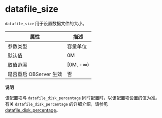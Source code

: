 datafile_size 
==================================

`datafile_size` 用于设置数据文件的大小。


|      **属性**      |  **描述**   |
|------------------|-----------|
| 参数类型             | 容量单位      |
| 默认值              | 0M        |
| 取值范围             | \[0M, +∞) |
| 是否重启 OBServer 生效 | 否         |


**说明**



该配置项与 `datafile_disk_percentage` 同时配置时，以该配置项设置的值为准。有关 `datafile_disk_percentage` 的详细介绍，请参见 [datafile_disk_percentage](/zh-CN/13.reference-guide/3.system-configuration-items/41.datafile_disk_percentage.md)。
